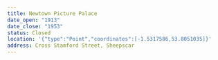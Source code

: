 ```yaml
---
title: Newtown Picture Palace
date_open: "1913"
date_close: "1953"
status: Closed
location: '{"type":"Point","coordinates":[-1.5317586,53.8051035]}'
address: Cross Stamford Street, Sheepscar
---
```


